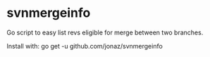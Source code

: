 svnmergeinfo
============

Go script to easy list revs eligible for merge between two branches. 

Install with:
   go get -u github.com/jonaz/svnmergeinfo
